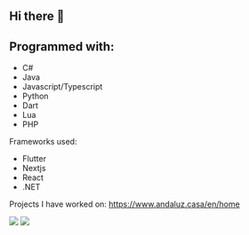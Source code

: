 ## Hi there 👋

## Programmed with:
- C#
- Java
- Javascript/Typescript
- Python
- Dart
- Lua
- PHP

Frameworks used:
- Flutter
- Nextjs
- React
- .NET

Projects I have worked on: https://www.andaluz.casa/en/home

<picture>
  <source
    srcset="https://github-readme-stats.vercel.app/api?username=janne022&show_icons=true&theme=dark"
    media="(prefers-color-scheme: dark)"
  />
  <source
    srcset="https://github-readme-stats.vercel.app/api?username=janne022&show_icons=true"
    media="(prefers-color-scheme: light), (prefers-color-scheme: no-preference)"
  />
  <img src="https://github-readme-stats.vercel.app/api?username=janne022&show_icons=true" />
<!-- languages used -->
  <source
    srcset="https://github-readme-stats.vercel.app/api/top-langs/?username=janne022&show_icons=true&theme=dark"
    media="(prefers-color-scheme: dark)"
  />
  <source
    srcset="https://github-readme-stats.vercel.app/api/top-langs/?username=janne022&show_icons=true"
    media="(prefers-color-scheme: light), (prefers-color-scheme: no-preference)"
  />
  <img src="https://github-readme-stats.vercel.app/api/top-langs/?username=janne022&show_icons=true" />
</picture>


<!--
**janne022/janne022** is a ✨ _special_ ✨ repository because its `README.md` (this file) appears on your GitHub profile.

Here are some ideas to get you started:

- 🔭 I’m currently working on ...
- 🌱 I’m currently learning ...
- 👯 I’m looking to collaborate on ...
- 🤔 I’m looking for help with ...
- 💬 Ask me about ...
- 📫 How to reach me: ...
- 😄 Pronouns: ...
- ⚡ Fun fact: ...
-->

